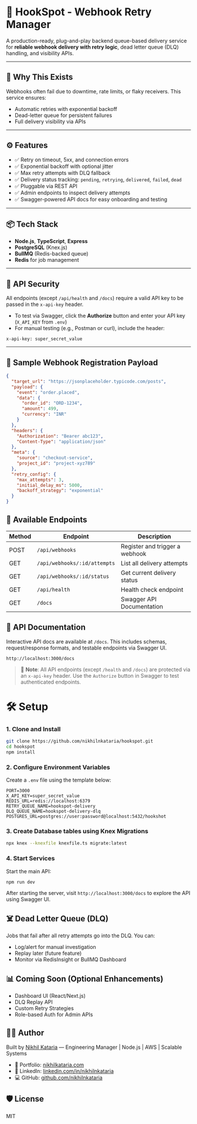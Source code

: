 # 🔁 HookSpot - Webhook Retry Manager

A production-ready, plug-and-play backend queue-based delivery service for **reliable webhook delivery with retry logic**, dead letter queue (DLQ) handling, and visibility APIs.

---

## 🚀 Why This Exists

Webhooks often fail due to downtime, rate limits, or flaky receivers. This service ensures:

- Automatic retries with exponential backoff
- Dead-letter queue for persistent failures
- Full delivery visibility via APIs

---

## ⚙️ Features

- ✅ Retry on timeout, 5xx, and connection errors
- ✅ Exponential backoff with optional jitter
- ✅ Max retry attempts with DLQ fallback
- ✅ Delivery status tracking: `pending`, `retrying`, `delivered`, `failed`, `dead`
- ✅ Pluggable via REST API
- ✅ Admin endpoints to inspect delivery attempts
- ✅ Swagger-powered API docs for easy onboarding and testing

---

## 📦 Tech Stack

- **Node.js**, **TypeScript**, **Express**
- **PostgreSQL** (Knex.js)
- **BullMQ** (Redis-backed queue)
- **Redis** for job management

---

## 🔐 API Security

All endpoints (except `/api/health` and `/docs`) require a valid API key to be passed in the `x-api-key` header.

- To test via Swagger, click the **Authorize** button and enter your API key (`X_API_KEY` from `.env`)
- For manual testing (e.g., Postman or curl), include the header:

```http
x-api-key: super_secret_value
```

---

## 🧪 Sample Webhook Registration Payload

```json
{
  "target_url": "https://jsonplaceholder.typicode.com/posts",
  "payload": {
    "event": "order.placed",
    "data": {
      "order_id": "ORD-1234",
      "amount": 499,
      "currency": "INR"
    }
  },
  "headers": {
    "Authorization": "Bearer abc123",
    "Content-Type": "application/json"
  },
  "meta": {
    "source": "checkout-service",
    "project_id": "project-xyz789"
  },
  "retry_config": {
    "max_attempts": 3,
    "initial_delay_ms": 5000,
    "backoff_strategy": "exponential"
  }
}
```

## 🔌 Available Endpoints

| Method | Endpoint                     | Description                    |
| ------ | ---------------------------- | ------------------------------ |
| POST   | `/api/webhooks`              | Register and trigger a webhook |
| GET    | `/api/webhooks/:id/attempts` | List all delivery attempts     |
| GET    | `/api/webhooks/:id/status`   | Get current delivery status    |
| GET    | `/api/health`                | Health check endpoint          |
| GET    | `/docs`                      | Swagger API Documentation      |

## 📖 API Documentation

Interactive API docs are available at `/docs`. This includes schemas, request/response formats, and testable endpoints via Swagger UI.

```
http://localhost:3000/docs
```

> 🔐 **Note**: All API endpoints (except `/health` and `/docs`) are protected via an `x-api-key` header. Use the `Authorize` button in Swagger to test authenticated endpoints.

# 🛠 Setup

### 1. Clone and Install

```bash
git clone https://github.com/nikhilnkataria/hookspot.git
cd hookspot
npm install
```

### 2. Configure Environment Variables

Create a `.env` file using the template below:

```env
PORT=3000
X_API_KEY=super_secret_value
REDIS_URL=redis://localhost:6379
RETRY_QUEUE_NAME=hookspot-delivery
DLQ_QUEUE_NAME=hookspot-delivery-dlq
POSTGRES_URL=postgres://user:password@localhost:5432/hookshot
```

### 3. Create Database tables using Knex Migrations

```bash
npx knex --knexfile knexfile.ts migrate:latest
```

### 4. Start Services

Start the main API:

```bash
npm run dev
```

After starting the server, visit `http://localhost:3000/docs` to explore the API using Swagger UI.

## ☠️ Dead Letter Queue (DLQ)

Jobs that fail after all retry attempts go into the DLQ. You can:

- Log/alert for manual investigation
- Replay later (future feature)
- Monitor via RedisInsight or BullMQ Dashboard

## 📊 Coming Soon (Optional Enhancements)

- Dashboard UI (React/Next.js)
- DLQ Replay API
- Custom Retry Strategies
- Role-based Auth for Admin APIs

## 👨‍💻 Author

Built by [Nikhil Kataria](https://www.linkedin.com/in/nikhilnkataria) —
Engineering Manager | Node.js | AWS | Scalable Systems

- 🔗 Portfolio: [nikhilkataria.com](https://nikhilkataria.com)
- 💼 LinkedIn: [linkedin.com/in/nikhilnkataria](https://www.linkedin.com/in/nikhilnkataria)
- 💻 GitHub: [github.com/nikhilnkataria](https://github.com/nikhilnkataria)

## 🛡 License

MIT
